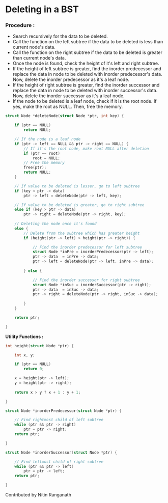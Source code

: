 # Deleting in a BST

### Procedure :

* Search recursively for the data to be deleted. 
* Call the function on the left subtree if the data to be deleted is less than current node's data.
* Call the function on the right subtree if the data to be deleted is greater than current node's data.
* Once the node is found, check the height of it's left and right subtree.
* If the height of left subtree is greater, find the inorder predecessor and replace the data in node to be deleted with inorder predecessor's data. Now, delete the inorder predecessor as it's a leaf node.
* If the height of right subtree is greater, find the inorder successor and replace the data in node to be deleted with inorder successor's data. Now, delete the inorder successor as it's a leaf node.
*  If the node to be deleted is a leaf node, check if it is the root node. If yes, make the root as NULL. Then, free the memory.

```c
struct Node *deleteNode(struct Node *ptr, int key) {

	if (ptr == NULL) 
		return NULL;

	// If the node is a leaf node
	if (ptr -> left == NULL && ptr -> right == NULL) {
		// If it's the root node, make root NULL after deletion
		if (ptr == root) 
			root = NULL;
		// Free the memory
		free(ptr);
		return NULL;
	}

	// If value to be deleted is lesser, go to left subtree
	if (key < ptr -> data) 
		ptr -> left = deleteNode(ptr -> left, key);

	// If value to be deleted is greater, go to right subtree
	else if (key > ptr -> data)
		ptr -> right = deleteNode(ptr -> right, key);
	
	// Deleting the node once it's found
	else {
		// Delete from the subtree which has greater height
		if (height(ptr -> left) > height(ptr -> right)) {

			// Find the inorder predecessor for left subtree
			struct Node *inPre = inorderPredecessor(ptr -> left);
			ptr -> data  = inPre -> data;
			ptr -> left = deleteNode(ptr -> left, inPre -> data);
		
		} else {

			// Find the inorder successor for right subtree
			struct Node *inSuc = inorderSuccessor(ptr -> right);
			ptr -> data  = inSuc -> data;
			ptr -> right = deleteNode(ptr -> right, inSuc -> data);
		
		}
	}

	return ptr;

}
```

**Utility Functions :**

```c
int height(struct Node *ptr) {

	int x, y;

	if (ptr == NULL)
		return 0;

	x = height(ptr -> left);
	y = height(ptr -> right);
	
	return x > y ? x + 1 : y + 1;

}

struct Node *inorderPredecessor(struct Node *ptr) {

	// Find rightmost child of left subtree
	while (ptr && ptr -> right)
		ptr = ptr -> right;
	return ptr;

}

struct Node *inorderSuccessor(struct Node *ptr) {

	// Find leftmost child of right subtree
	while (ptr && ptr -> left)
		ptr = ptr -> left;
	return ptr;

}
```

Contributed by Nitin Ranganath

